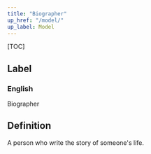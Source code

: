 ```yaml
---
title: "Biographer"
up_href: "/model/"
up_label: Model
---
```


[TOC]

## Label

### English
Biographer


## Definition
A person who write the story of someone's life. 


    

